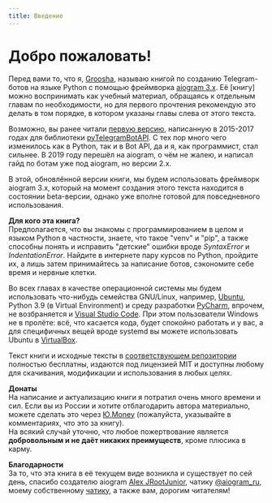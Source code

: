 ```yaml
---
title: Введение
---
```


# **Добро пожаловать!**  

Перед вами то, что я, [Groosha](https://mastergroosha.github.io/), называю книгой по созданию Telegram-ботов на языке Python с помощью 
фреймворка [aiogram 3.x](https://github.com/aiogram/aiogram). Её \[книгу\] можно воспринимать как учебный материал, 
обращаясь к отдельным главам по необходимости, но для первого прочтения рекомендую это делать в том порядке, в котором 
указаны главы слева от этого текста.

Возможно, вы ранее читали [первую версию](https://mastergroosha.github.io/telegram-tutorial/), 
написанную в 2015-2017 годах для библиотеки [pyTelegramBotAPI](https://github.com/eternnoir/pyTelegramBotAPI). С тех пор 
много чего изменилось как в Python, так и в Bot API, да и я, как программист, стал сильнее. В 2019 году перешёл на 
aiogram, о чём не жалею, и написал гайд по ботам уже под aiogram, но версии 2.x.

В этой, обновлённой версии книги, мы будем использовать фреймворк aiogram 3.х, который на момент создания этого текста 
находится в состоянии beta-версии, однако уже вполне готовой для повседневного использования.

**Для кого эта книга?**  
Предполагается, что вы знакомы с программированием в целом и языком Python в частности, знаете, что такое "venv" и "pip", 
а также способны понять и исправить "детские" ошибки вроде _SyntaxError_ и _IndentationError_. Найдите в интернете пару
курсов по Python, пройдите их, а лишь затем принимайтесь за написание ботов, сэкономите себе время и нервные клетки.

Во всех главах в качестве операционной системы мы будем использовать что-нибудь семейства GNU/Linux, 
например, [Ubuntu](https://ubuntu.com/), Python 3.9 (в Virtual Environment) и среду разработки 
[PyCharm](https://www.jetbrains.com/ru-ru/pycharm/download/), впрочем, не возбраняется и [Visual Studio Code](https://code.visualstudio.com/).
При этом пользователи Windows не в пролёте: всё, что касается кода, будет спокойно работать и у вас, а для специфичных вещей
вроде systemd вы можете использовать Ubuntu в [VirtualBox](https://www.virtualbox.org).

Текст книги и исходные тексты в [соответствующем репозитории](https://github.com/MasterGroosha/telegram-tutorial-2) 
полностью бесплатны, издаются под лицензией MIT и доступны любому для скачивания, модификации и использования в любых целях. 

**Донаты**  
На написание и актуализацию книги я потратил очень много времени и сил. Если вы из России и хотите 
отблагодарить автора материально, можете сделать это через [Ю.Money](https://yoomoney.ru/to/41001515922197) 
(пожалуйста, указывайте в комментариях, что это за книгу).  
На всякий случай уточню, что любое пожертвование является **добровольным и не даёт никаких преимуществ**, кроме плюсика в карму.

**Благодарности**  
За то, что эта книга в её текущем виде возникла и существует по сей день, спасибо создателю aiogram 
[Alex JRootJunior](https://github.com/JrooTJunior), чатику [@aiogram_ru](https://t.me/aiogram_ru), 
моему собственному [чатику](https://t.me/joinchat/TsftDfnevFLQS1ts), а также вам, дорогим читателям!
